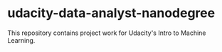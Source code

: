 # udacity-data-analyst-nanodegree
This repository contains project work for Udacity's Intro to Machine Learning.
